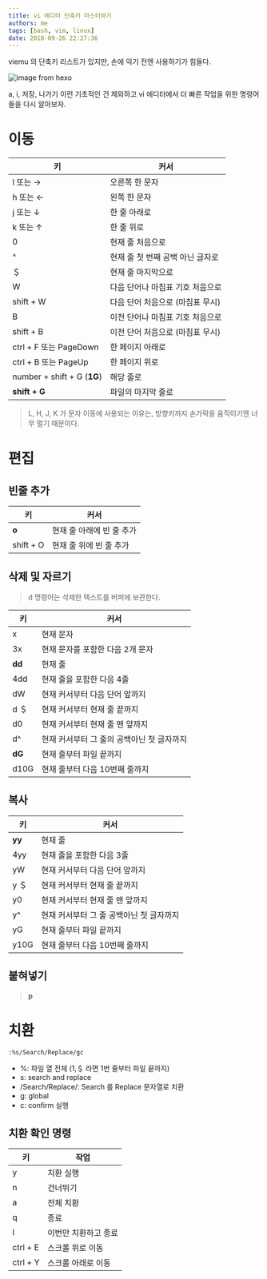 ```yaml
---
title: vi 에디터 단축키 마스터하기
authors: me
tags: [bash, vim, linux]
date: 2018-09-26 22:27:36
---
```


viemu 의 단축키 리스트가 있지만, 손에 익기 전엔 사용하기가 힘들다.

![image from hexo](https://i.imgur.com/oRZDbXh.gif)

a, i, 저장, 나가기 이런 기초적인 건 제외하고 vi 에디터에서 더 빠른 작업을 위한 명령어들을 다시 알아보자.

# 이동

| 키                          | 커서                             |
| --------------------------- | -------------------------------- |
| l 또는 →                    | 오른쪽 한 문자                   |
| h 또는 ←                    | 왼쪽 한 문자                     |
| j 또는 ↓                    | 한 줄 아래로                     |
| k 또는 ↑                    | 한 줄 위로                       |
| 0                           | 현재 줄 처음으로                 |
| ^                           | 현재 줄 첫 번째 공백 아닌 글자로 |
| ＄                          | 현재 줄 마지막으로               |
| W                           | 다음 단어나 마침표 기호 처음으로 |
| shift + W                   | 다음 단어 처음으로 (마침표 무시) |
| B                           | 이전 단어나 마침표 기호 처음으로 |
| shift + B                   | 이전 단어 처음으로 (마침표 무시) |
| ctrl + F 또는 PageDown      | 한 페이지 아래로                 |
| ctrl + B 또는 PageUp        | 한 페이지 위로                   |
| number + shift + G (**1G**) | 해당 줄로                        |
| **shift + G**               | 파일의 마지막 줄로               |

> L, H, J, K 가 문자 이동에 사용되는 이유는, 방향키까지 손가락을 움직이기엔 너무 멀기 때문이다.

# 편집

## 빈줄 추가

| 키        | 커서                      |
| --------- | ------------------------- |
| **o**     | 현재 줄 아래에 빈 줄 추가 |
| shift + O | 현재 줄 위에 빈 줄 추가   |

## 삭제 및 자르기

> d 명령어는 삭제한 텍스트를 버퍼에 보관한다.

| 키     | 커서                                       |
| ------ | ------------------------------------------ |
| x      | 현재 문자                                  |
| 3x     | 현재 문자를 포함한 다음 2개 문자           |
| **dd** | 현재 줄                                    |
| 4dd    | 현재 줄을 포함한 다음 4줄                  |
| dW     | 현재 커서부터 다음 단어 앞까지             |
| d ＄   | 현재 커서부터 현재 줄 끝까지               |
| d0     | 현재 커서부터 현재 줄 맨 앞까지            |
| d^     | 현재 커서부터 그 줄의 공백아닌 첫 글자까지 |
| **dG** | 현재 줄부터 파일 끝까지                    |
| d10G   | 현재 줄부터 다음 10번째 줄까지             |

## 복사

| 키     | 커서                                     |
| ------ | ---------------------------------------- |
| **yy** | 현재 줄                                  |
| 4yy    | 현재 줄을 포함한 다음 3줄                |
| yW     | 현재 커서부터 다음 단어 앞까지           |
| y ＄   | 현재 커서부터 현재 줄 끝까지             |
| y0     | 현재 커서부터 현재 줄 맨 앞까지          |
| y^     | 현재 커서부터 그 줄 공백아닌 첫 글자까지 |
| yG     | 현재 줄부터 파일 끝까지                  |
| y10G   | 현재 줄부터 다음 10번째 줄까지           |

## 붙혀넣기

> **p**

# 치환

```bash
:%s/Search/Replace/gc
```

- %: 파일 열 전체 (1,＄ 라면 1번 줄부터 파일 끝까지)
- s: search and replace
- /Search/Replace/: Search 를 Replace 문자열로 치환
- g: global
- c: confirm 실행

## 치환 확인 명령

| 키       | 작업                 |
| -------- | -------------------- |
| y        | 치환 실행            |
| n        | 건너뛰기             |
| a        | 전체 치환            |
| q        | 종료                 |
| l        | 이번만 치환하고 종료 |
| ctrl + E | 스크롤 위로 이동     |
| ctrl + Y | 스크롤 아래로 이동   |
